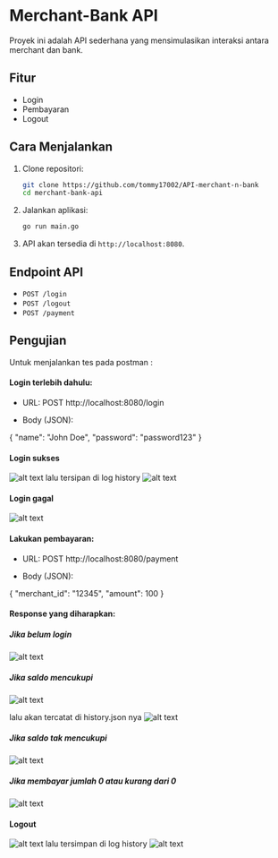 # Merchant-Bank API

Proyek ini adalah API sederhana yang mensimulasikan interaksi antara merchant dan bank.

## Fitur

- Login
- Pembayaran
- Logout

## Cara Menjalankan

1. Clone repositori:

   ```sh
   git clone https://github.com/tommy17002/API-merchant-n-bank
   cd merchant-bank-api
   ```

2. Jalankan aplikasi:

   ```sh
   go run main.go
   ```

3. API akan tersedia di `http://localhost:8080`.

## Endpoint API

- `POST /login`
- `POST /logout`
- `POST /payment`

## Pengujian

Untuk menjalankan tes pada postman :

#### Login terlebih dahulu:

- URL: POST http://localhost:8080/login

- Body (JSON):

{
"name": "John Doe",
"password": "password123"
}

#### Login sukses

![alt text](image-1.png)
lalu tersipan di log history
![alt text](image-8.png)

#### Login gagal

![alt text](image-4.png)

#### Lakukan pembayaran:

- URL: POST http://localhost:8080/payment

- Body (JSON):

{
"merchant_id": "12345",
"amount": 100
}

#### Response yang diharapkan:

##### Jika belum login

![alt text](image-2.png)

##### Jika saldo mencukupi

![alt text](image.png)

lalu akan tercatat di history.json nya
![alt text](image-7.png)

##### Jika saldo tak mencukupi

![alt text](image-3.png)

##### Jika membayar jumlah 0 atau kurang dari 0

![alt text](image-5.png)

#### Logout

![alt text](image-6.png)
lalu tersimpan di log history
![alt text](image-9.png)
